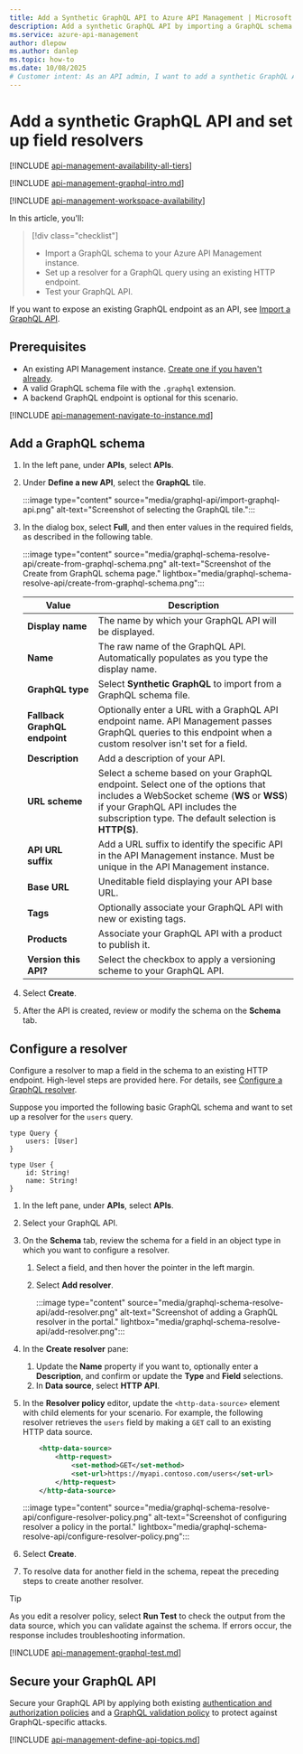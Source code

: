 ```yaml
---
title: Add a Synthetic GraphQL API to Azure API Management | Microsoft Docs
description: Add a synthetic GraphQL API by importing a GraphQL schema to API Management and configuring field resolvers that use HTTP-based data sources.
ms.service: azure-api-management
author: dlepow
ms.author: danlep
ms.topic: how-to
ms.date: 10/08/2025
# Customer intent: As an API admin, I want to add a synthetic GraphQL API to API Management so that I can expose it as an API. 
---
```


# Add a synthetic GraphQL API and set up field resolvers
 
[!INCLUDE [api-management-availability-all-tiers](../../includes/api-management-availability-all-tiers.md)]

[!INCLUDE [api-management-graphql-intro.md](../../includes/api-management-graphql-intro.md)]

[!INCLUDE [api-management-workspace-availability](../../includes/api-management-workspace-availability.md)]

In this article, you'll:
> [!div class="checklist"]
> * Import a GraphQL schema to your Azure API Management instance.
> * Set up a resolver for a GraphQL query using an existing HTTP endpoint.
> * Test your GraphQL API.

If you want to expose an existing GraphQL endpoint as an API, see [Import a GraphQL API](graphql-api.md).

## Prerequisites

- An existing API Management instance. [Create one if you haven't already](get-started-create-service-instance.md).
- A valid GraphQL schema file with the `.graphql` extension. 
- A backend GraphQL endpoint is optional for this scenario.


[!INCLUDE [api-management-navigate-to-instance.md](../../includes/api-management-navigate-to-instance.md)]

## Add a GraphQL schema

1. In the left pane, under **APIs**, select **APIs**.
1. Under **Define a new API**, select the **GraphQL** tile.

    :::image type="content" source="media/graphql-api/import-graphql-api.png" alt-text="Screenshot of selecting the GraphQL tile.":::

1. In the dialog box, select **Full**, and then enter values in the required fields, as described in the following table.

    :::image type="content" source="media/graphql-schema-resolve-api/create-from-graphql-schema.png" alt-text="Screenshot of the Create from GraphQL schema page." lightbox="media/graphql-schema-resolve-api/create-from-graphql-schema.png":::

     | Value | Description |
    |----------------|-------|
    | **Display name** | The name by which your GraphQL API will be displayed. |
    | **Name** | The raw name of the GraphQL API. Automatically populates as you type the display name. |
    | **GraphQL type** | Select **Synthetic GraphQL** to import from a GraphQL schema file.  |
    | **Fallback GraphQL endpoint** | Optionally enter a URL with a GraphQL API endpoint name. API Management passes GraphQL queries to this endpoint when a custom resolver isn't set for a field.  |
    | **Description** | Add a description of your API. |
    | **URL scheme** | Select a scheme based on your GraphQL endpoint. Select one of the options that includes a WebSocket scheme (**WS** or **WSS**) if your GraphQL API includes the subscription type. The default selection is **HTTP(S)**. |
    | **API URL suffix**| Add a URL suffix to identify the specific API in the API Management instance. Must be unique in the API Management instance. |
    | **Base URL** | Uneditable field displaying your API base URL. |
    | **Tags** | Optionally associate your GraphQL API with new or existing tags. |
    | **Products** | Associate your GraphQL API with a product to publish it. |
    | **Version this API?** | Select the checkbox to apply a versioning scheme to your GraphQL API. |

 
1. Select **Create**.

1. After the API is created, review or modify the schema on the **Schema** tab.

## Configure a resolver

Configure a resolver to map a field in the schema to an existing HTTP endpoint. High-level steps are provided here. For details, see [Configure a GraphQL resolver](configure-graphql-resolver.md).

Suppose you imported the following basic GraphQL schema and want to set up a resolver for the `users` query.

```
type Query {
    users: [User]
}

type User {
    id: String!
    name: String!
}
```

1. In the left pane, under **APIs**, select **APIs**. 
1. Select your GraphQL API.
1. On the **Schema** tab, review the schema for a field in an object type in which you want to configure a resolver. 
    1. Select a field, and then hover the pointer in the left margin. 
    1. Select **Add resolver**.

        :::image type="content" source="media/graphql-schema-resolve-api/add-resolver.png" alt-text="Screenshot of adding a GraphQL resolver in the portal." lightbox="media/graphql-schema-resolve-api/add-resolver.png":::

1. In the **Create resolver** pane:

    1. Update the **Name** property if you want to, optionally enter a **Description**, and confirm or update the **Type** and **Field** selections.
    1. In **Data source**, select **HTTP API**. 

1. In the **Resolver policy** editor, update the `<http-data-source>` element with child elements for your scenario. For example, the following resolver retrieves the `users` field by making a `GET` call to an existing HTTP data source.

    
    ```xml
        <http-data-source>
            <http-request>
                <set-method>GET</set-method>
                <set-url>https://myapi.contoso.com/users</set-url>
            </http-request>
        </http-data-source>
    ```

    :::image type="content" source="media/graphql-schema-resolve-api/configure-resolver-policy.png" alt-text="Screenshot of configuring resolver a policy in the portal." lightbox="media/graphql-schema-resolve-api/configure-resolver-policy.png":::

1. Select **Create**. 
1. To resolve data for another field in the schema, repeat the preceding steps to create another resolver. 

> [!TIP]
> As you edit a resolver policy, select **Run Test** to check the output from the data source, which you can validate against the schema. If errors occur, the response includes troubleshooting information. 

[!INCLUDE [api-management-graphql-test.md](../../includes/api-management-graphql-test.md)]

## Secure your GraphQL API

Secure your GraphQL API by applying both existing [authentication and authorization policies](api-management-policies.md#authentication-and-authorization) and a [GraphQL validation policy](validate-graphql-request-policy.md) to protect against GraphQL-specific attacks.


[!INCLUDE [api-management-define-api-topics.md](../../includes/api-management-define-api-topics.md)]
